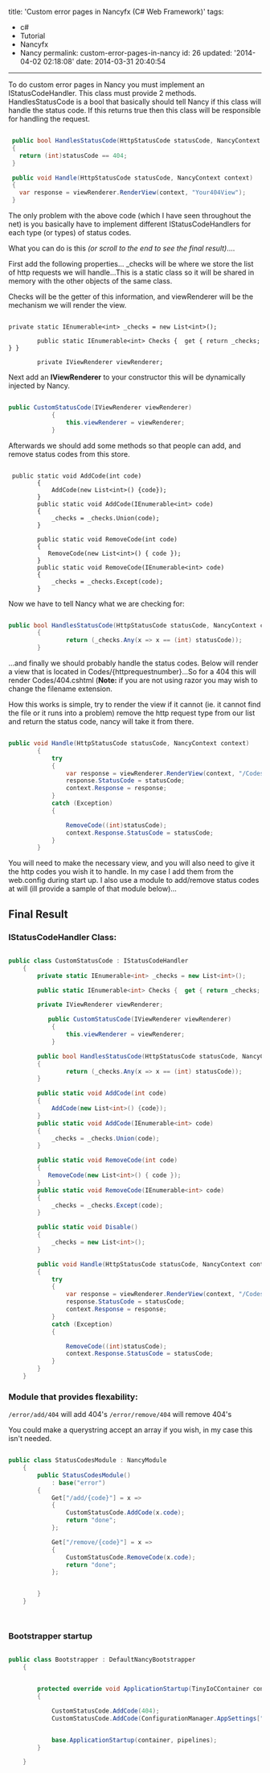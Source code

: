 title: 'Custom error pages in Nancyfx (C# Web Framework)'
tags:

  - c#
  - Tutorial
  - Nancyfx
  - Nancy
permalink: custom-error-pages-in-nancy
id: 26
updated: '2014-04-02 02:18:08'
date: 2014-03-31 20:40:54
---

To do custom error pages in Nancy you must implement an IStatusCodeHandler. This class must provide 2 methods. HandlesStatusCode is a bool that basically should tell Nancy if this class will handle the status code. If this returns true then this class will be responsible for handling the request.

<!-- more -->
```csharp

 public bool HandlesStatusCode(HttpStatusCode statusCode, NancyContext context)
 {
   return (int)statusCode == 404;
 }

 public void Handle(HttpStatusCode statusCode, NancyContext context)
 {
   var response = viewRenderer.RenderView(context, "Your404View");
 }


```

The only problem with the above code (which I have seen throughout the net) is you basically have to implement different IStatusCodeHandlers for each type (or types) of status codes.


What you can do is this *(or scroll to the end to see the final result)*....

First add the following properties... _checks will be where we store the list of http requests we will handle...This is a static class so it will be shared in memory with the other objects of the same class.

Checks will be the getter of this information, and viewRenderer will be the mechanism we will render the view.

```

private static IEnumerable<int> _checks = new List<int>();

        public static IEnumerable<int> Checks {  get { return _checks; } }

        private IViewRenderer viewRenderer;

```
Next add an **IViewRenderer** to your constructor this will be dynamically injected by Nancy.

```csharp

public CustomStatusCode(IViewRenderer viewRenderer)
            {
                this.viewRenderer = viewRenderer;
            }

```

Afterwards we should add some methods so that people can add, and remove status codes from this store.


```

 public static void AddCode(int code)
        {
            AddCode(new List<int>() {code});
        }
        public static void AddCode(IEnumerable<int> code)
        {
            _checks = _checks.Union(code);
        }

        public static void RemoveCode(int code)
        {
           RemoveCode(new List<int>() { code });
        }
        public static void RemoveCode(IEnumerable<int> code)
        {
            _checks = _checks.Except(code);
        }

```
Now we have to tell Nancy what we are checking for:


```csharp

public bool HandlesStatusCode(HttpStatusCode statusCode, NancyContext context)
        {
                return (_checks.Any(x => x == (int) statusCode));
        }


```

...and finally we should probably handle the status codes. Below will render a view that is located in Codes/{httprequestnumber}...So for a 404 this will render Codes/404.cshtml (**Note:** if you are not using razor you may wish to change the filename extension.

How this works is simple, try to render the view if it cannot (ie. it cannot find the file or it runs into a problem) remove the http request type from our list and return the status code, nancy will take it from there.



```csharp

public void Handle(HttpStatusCode statusCode, NancyContext context)
        {
            try
            {
                var response = viewRenderer.RenderView(context, "/Codes/" + (int)statusCode + ".cshtml");
                response.StatusCode = statusCode;
                context.Response = response;
            }
            catch (Exception)
            {

                RemoveCode((int)statusCode);
                context.Response.StatusCode = statusCode;
            }
        }


```

You will need to make the necessary view, and you will also need to give it the http codes you wish it to handle. In my case I add them from the web.config during start up. I also use a module to add/remove status codes at will (ill provide a sample of that module below)...


## Final Result

### IStatusCodeHandler Class:

```csharp

public class CustomStatusCode : IStatusCodeHandler
    {
        private static IEnumerable<int> _checks = new List<int>();

        public static IEnumerable<int> Checks {  get { return _checks; } }

        private IViewRenderer viewRenderer;

           public CustomStatusCode(IViewRenderer viewRenderer)
            {
                this.viewRenderer = viewRenderer;
            }

        public bool HandlesStatusCode(HttpStatusCode statusCode, NancyContext context)
        {
                return (_checks.Any(x => x == (int) statusCode));
        }

        public static void AddCode(int code)
        {
            AddCode(new List<int>() {code});
        }
        public static void AddCode(IEnumerable<int> code)
        {
            _checks = _checks.Union(code);
        }

        public static void RemoveCode(int code)
        {
           RemoveCode(new List<int>() { code });
        }
        public static void RemoveCode(IEnumerable<int> code)
        {
            _checks = _checks.Except(code);
        }

        public static void Disable()
        {
            _checks = new List<int>();
        }

        public void Handle(HttpStatusCode statusCode, NancyContext context)
        {
            try
            {
                var response = viewRenderer.RenderView(context, "/Codes/" + (int) statusCode + ".cshtml");
                response.StatusCode = statusCode;
                context.Response = response;
            }
            catch (Exception)
            {

                RemoveCode((int)statusCode);
                context.Response.StatusCode = statusCode;
            }
        }
    }


```

### Module that provides flexability:

`/error/add/404` will add 404's `/error/remove/404` will remove 404's

You could make a querystring accept an array if you wish, in my case this isn't needed.

```csharp

public class StatusCodesModule : NancyModule
    {
        public StatusCodesModule()
            : base("error")
        {
            Get["/add/{code}"] = x =>
            {
                CustomStatusCode.AddCode(x.code);
                return "done";
            };

            Get["/remove/{code}"] = x =>
            {
                CustomStatusCode.RemoveCode(x.code);
                return "done";
            };


        }
    }




```

### Bootstrapper startup

```csharp

public class Bootstrapper : DefaultNancyBootstrapper
    {


        protected override void ApplicationStartup(TinyIoCContainer container, IPipelines pipelines)
        {

            CustomStatusCode.AddCode(404);
            CustomStatusCode.AddCode(ConfigurationManager.AppSettings["HttpErrorCodes"].Split(',').Select(x => int.Parse(x)));


            base.ApplicationStartup(container, pipelines);
        }

    }


```
